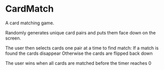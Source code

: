 # CardMatch

A card matching game.

Randomly generates unique card pairs and puts them face down on the screen.

The user then selects cards one pair at a time to find match:
  If a match is found the cards disappear 
  Otherwise the cards are flipped back down 
  
The user wins when all cards are matched before the timer reaches 0 
